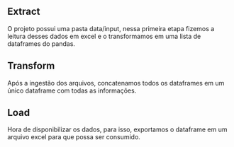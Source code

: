 ## Extract

O projeto possui uma pasta data/input, nessa primeira etapa fizemos a leitura desses dados em excel e o transformamos em uma lista de dataframes do pandas.

## Transform
Após a ingestão dos arquivos, concatenamos todos os dataframes em um único dataframe com todas as informações.
## Load
Hora de disponibilizar os dados, para isso, exportamos o dataframe em um arquivo excel para que possa ser consumido.

